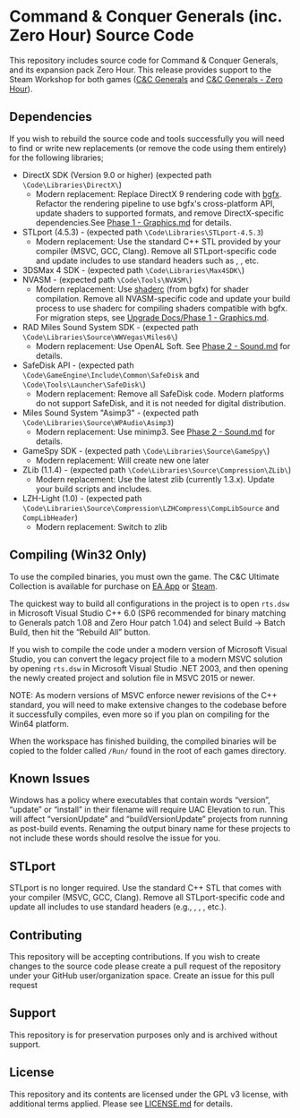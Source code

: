 # Command & Conquer Generals (inc. Zero Hour) Source Code

This repository includes source code for Command & Conquer Generals, and its expansion pack Zero Hour. This release provides support to the Steam Workshop for both games ([C&C Generals](https://steamcommunity.com/workshop/browse/?appid=2229870) and [C&C Generals - Zero Hour](https://steamcommunity.com/workshop/browse/?appid=2732960)).


## Dependencies

If you wish to rebuild the source code and tools successfully you will need to find or write new replacements (or remove the code using them entirely) for the following libraries;

- DirectX SDK (Version 9.0 or higher) (expected path `\Code\Libraries\DirectX\`)
	- Modern replacement: Replace DirectX 9 rendering code with [bgfx](https://bkaradzic.github.io/bgfx/). Refactor the rendering pipeline to use bgfx's cross-platform API, update shaders to supported formats, and remove DirectX-specific dependencies.See [Phase 1 - Graphics.md](/Upgrade%20Docs/Phase%201%20-%20Graphics.md) for details.
- STLport (4.5.3) - (expected path `\Code\Libraries\STLport-4.5.3`)
  - Modern replacement: Use the standard C++ STL provided by your compiler (MSVC, GCC, Clang). Remove all STLport-specific code and update includes to use standard headers such as <vector>, <string>, etc.
- 3DSMax 4 SDK - (expected path `\Code\Libraries\Max4SDK\`)
- NVASM - (expected path `\Code\Tools\NVASM\`)
	- Modern replacement: Use [shaderc](https://github.com/bkaradzic/bgfx/tree/master/tools/shaderc) (from bgfx) for shader compilation. Remove all NVASM-specific code and update your build process to use shaderc for compiling shaders compatible with bgfx. For migration steps, see [Upgrade Docs/Phase 1 - Graphics.md](/Upgrade%20Docs/Phase%201%20-%20Graphics.md).
- RAD Miles Sound System SDK - (expected path `\Code\Libraries\Source\WWVegas\Miles6\`)
  - Modern replacement: Use OpenAL Soft. See [Phase 2 - Sound.md](/Upgrade%20Docs/Phase%202%20-%20Sound.md) for details.
- SafeDisk API - (expected path `\Code\GameEngine\Include\Common\SafeDisk` and `\Code\Tools\Launcher\SafeDisk\`)
  - Modern replacement: Remove all SafeDisk code. Modern platforms do not support SafeDisk, and it is not needed for digital distribution.
- Miles Sound System "Asimp3" - (expected path `\Code\Libraries\Source\WPAudio\Asimp3`)
  - Modern replacement: Use minimp3. See [Phase 2 - Sound.md](/Upgrade%20Docs/Phase%202%20-%20Sound.md) for details.
- GameSpy SDK - (expected path `\Code\Libraries\Source\GameSpy\`)
  - Modern replacement: Will create new one later
- ZLib (1.1.4) - (expected path `\Code\Libraries\Source\Compression\ZLib\`)
  - Modern replacement: Use the latest zlib (currently 1.3.x). Update your build scripts and includes.
- LZH-Light (1.0) - (expected path `\Code\Libraries\Source\Compression\LZHCompress\CompLibSource` and `CompLibHeader`)
  - Modern replacement: Switch to zlib


## Compiling (Win32 Only)

To use the compiled binaries, you must own the game. The C&C Ultimate Collection is available for purchase on [EA App](https://www.ea.com/en-gb/games/command-and-conquer/command-and-conquer-the-ultimate-collection/buy/pc) or [Steam](https://store.steampowered.com/bundle/39394/Command__Conquer_The_Ultimate_Collection/).

The quickest way to build all configurations in the project is to open `rts.dsw` in Microsoft Visual Studio C++ 6.0 (SP6 recommended for binary matching to Generals patch 1.08 and Zero Hour patch 1.04) and select Build -> Batch Build, then hit the “Rebuild All” button.

If you wish to compile the code under a modern version of Microsoft Visual Studio, you can convert the legacy project file to a modern MSVC solution by opening `rts.dsw` in Microsoft Visual Studio .NET 2003, and then opening the newly created project and solution file in MSVC 2015 or newer.

NOTE: As modern versions of MSVC enforce newer revisions of the C++ standard, you will need to make extensive changes to the codebase before it successfully compiles, even more so if you plan on compiling for the Win64 platform.

When the workspace has finished building, the compiled binaries will be copied to the folder called `/Run/` found in the root of each games directory. 


## Known Issues

Windows has a policy where executables that contain words “version”, “update” or “install” in their filename will require UAC Elevation to run. This will affect “versionUpdate” and “buildVersionUpdate” projects from running as post-build events. Renaming the output binary name for these projects to not include these words should resolve the issue for you.


## STLport
STLport is no longer required. Use the standard C++ STL that comes with your compiler (MSVC, GCC, Clang). Remove all STLport-specific code and update all includes to use standard headers (e.g., <vector>, <string>, <map>, etc.).


## Contributing

This repository will  be accepting contributions. If you wish to create changes to the source code please create a pull request of the repository under your GitHub user/organization space.
Create an issue for this pull request


## Support

This repository is for preservation purposes only and is archived without support. 


## License

This repository and its contents are licensed under the GPL v3 license, with additional terms applied. Please see [LICENSE.md](LICENSE.md) for details.
